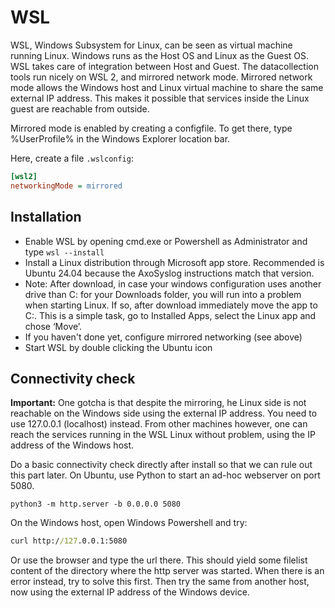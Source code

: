 # WSL

WSL, Windows Subsystem for Linux, can be seen as virtual machine running
Linux. Windows runs as the Host OS and Linux as the Guest OS. WSL takes care
of integration between Host and Guest. The datacollection tools run nicely on WSL 2, 
and mirrored network mode. Mirrored network mode allows the Windows host and Linux 
virtual machine to share the same external IP address. This makes it possible that 
services inside the Linux guest are reachable from outside.

Mirrored mode is enabled by creating a configfile. 
To get there, type %UserProfile% in the Windows Explorer location bar.

Here, create a file `.wslconfig`:

```ini
[wsl2]
networkingMode = mirrored
```

## Installation
- Enable WSL by opening cmd.exe or Powershell as Administrator and type `wsl
  --install`
- Install a Linux distribution through Microsoft app store. Recommended is Ubuntu 24.04 because the AxoSyslog instructions match that version.
- Note: After download, in case your windows configuration uses another drive
  than C: for your Downloads folder, you will run into a problem when starting Linux. If so, after download immediately move the app to C:. This is a simple task, go to Installed Apps, select the Linux app and chose ‘Move’.
- If you haven't done yet, configure mirrored networking (see above)
- Start WSL by double clicking the Ubuntu icon

## Connectivity check
**Important:** One gotcha is that despite the mirroring, he
Linux side is not reachable on the Windows side using the external IP address. You need to use
127.0.0.1 (localhost) instead. From other machines however, one can reach the
services running in the WSL Linux without problem, using the IP address of the
Windows host.

Do a basic connectivity check directly after install so that we can rule out this part later. On Ubuntu, use Python to start an ad-hoc webserver on
port 5080.
```
python3 -m http.server -b 0.0.0.0 5080
```

On the Windows host, open Windows Powershell and try:

```cmd
curl http://127.0.0.1:5080
```

Or use the browser and type the url there. This should yield some filelist content of the
directory where the http server was started. When there is an error instead, try to
solve this first. Then try the same from another host, now using the
external IP address of the Windows device.







